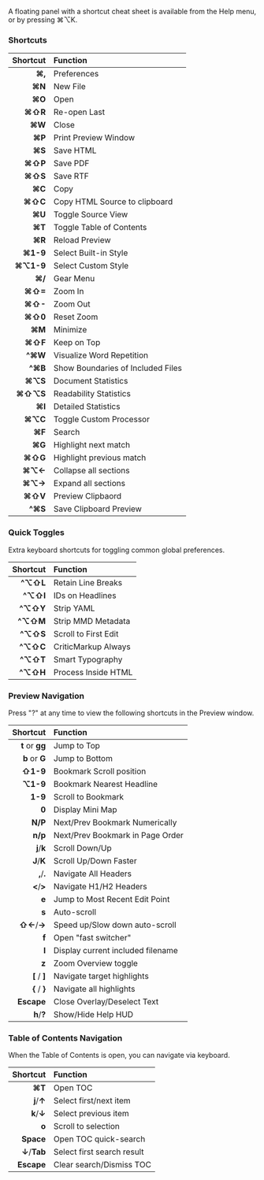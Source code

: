 A floating panel with a shortcut cheat sheet is available from the Help menu, or by pressing &#x2318;&#x2325;K.

### Shortcuts

| Shortcut                      | Function                          |
| -----------------------:      | :----------------------------     |
| **&#x2318;,**                 | Preferences                       |
| **&#x2318;N**                 | New File                          |
| **&#x2318;O**                 | Open                              |
| **&#x2318;&#x21E7;R**         | Re-open Last                      |
| **&#x2318;W**                 | Close                             |
| **&#x2318;P**                 | Print Preview Window              |
| **&#x2318;S**                 | Save HTML                         |
| **&#x2318;&#x21E7;P**         | Save PDF                          |
| **&#x2318;&#x21E7;S**         | Save RTF                          |
| **&#x2318;C**                 | Copy                              |
| **&#x2318;&#x21E7;C**         | Copy HTML Source to clipboard     |
| **&#x2318;U**                 | Toggle Source View                |
| **&#x2318;T**                 | Toggle Table of Contents          |
| **&#x2318;R**                 | Reload Preview                    |
| **&#x2318;1-9**               | Select Built-in Style             |
| **&#x2318;&#x2325;1-9**       | Select Custom Style               |
| **&#x2318;/**                 | Gear Menu                         |
| **&#x2318;&#x21E7;=**         | Zoom In                           |
| **&#x2318;&#x21E7;-**         | Zoom Out                          |
| **&#x2318;&#x21E7;0**         | Reset Zoom                        |
| **&#x2318;M**                 | Minimize                          |
| **&#x2318;&#x21E7;F**         | Keep on Top                       |
| **^&#x2318;W**                | Visualize Word Repetition         |
| **^&#x2318;B**                | Show Boundaries of Included Files |
| **&#x2318;&#x2325;S**         | Document Statistics               |
| **&#x2318;&#x21E7;&#x2325;S** | Readability Statistics            |
| **&#x2318;I**                 | Detailed Statistics               |
| **&#x2318;&#x2325;C**         | Toggle Custom Processor           |
| **&#x2318;F**                 | Search                            |
| **&#x2318;G**                 | Highlight next match              |
| **&#x2318;&#x21E7;G**         | Highlight previous match          |
| **&#x2318;&#x2325;&larr;**    | Collapse all sections             |
| **&#x2318;&#x2325;&rarr;**    | Expand all sections               |
| **&#x2318;&#x21E7;V**         | Preview Clipbaord                 |
| **^&#x2318;S**                | Save Clipboard Preview            |




### Quick Toggles

Extra keyboard shortcuts for toggling common global preferences.

| Shortcut                 | Function                      |
| -----------------------: | :---------------------------- |
| **^&#x2325;&#x21E7;L**   | Retain Line Breaks            |
| **^&#x2325;&#x21E7;I**   | IDs on Headlines              |
| **^&#x2325;&#x21E7;Y**   | Strip YAML                    |
| **^&#x2325;&#x21E7;M**   | Strip MMD Metadata            |
| **^&#x2325;&#x21E7;S**   | Scroll to First Edit          |
| **^&#x2325;&#x21E7;C**   | CriticMarkup Always           |
| **^&#x2325;&#x21E7;T**   | Smart Typography              |
| **^&#x2325;&#x21E7;H**   | Process Inside HTML           |

### Preview Navigation

Press "?" at any time to view the following shortcuts in the Preview window.

| Shortcut                      | Function                          |
| -------------------------:    | :-------------------------------  |
| **t** or **gg**               | Jump to Top                       |
| **b** or **G**                | Jump to Bottom                    |
| **&#x21E7;1-9**               | Bookmark Scroll position          |
| **&#x2325;1-9**               | Bookmark Nearest Headline         |
| **1-9**                       | Scroll to Bookmark                |
| **0**                         | Display Mini Map                  |
| **N/P**                       | Next/Prev Bookmark Numerically    |
| **n/p**                       | Next/Prev Bookmark in Page Order  |
| **j**/**k**                   | Scroll Down/Up                    |
| **J**/**K**                   | Scroll Up/Down Faster             |
| **,**/**.**                   | Navigate All Headers              |
| **&lt;**/**&gt;**             | Navigate H1/H2 Headers            |
| **e**                         | Jump to Most Recent Edit Point    |
| **s**                         | Auto-scroll                       |
| **&#x21E7;&larr;**/**&rarr;** | Speed up/Slow down auto-scroll    |
| **f**                         | Open "fast switcher"              |
| **I**                         | Display current included filename |
| **z**                         | Zoom Overview toggle              |
| **[** / **]**                 | Navigate target highlights        |
| **{** / **}**                 | Navigate all highlights           |
| **Escape**                    | Close Overlay/Deselect Text       |
| **h**/**?**                   | Show/Hide Help HUD                |

### Table of Contents Navigation

When the Table of Contents is open, you can navigate via keyboard.

| Shortcut           | Function                   |
| -----------------: | :------------------------- |
| **&#x2318;T**      | Open TOC                   |
| **j**/**&uarr;**   | Select first/next item     |
| **k**/**&darr;**   | Select previous item       |
| **o**              | Scroll to selection        |
| **Space**          | Open TOC quick-search      |
| **&darr;**/**Tab** | Select first search result |
| **Escape**         | Clear search/Dismiss TOC   |
